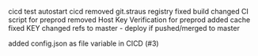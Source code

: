 cicd
test autostart cicd
removed git.straus registry
fixed build
changed CI script for preprod
removed Host Key Verification for preprod
added cache
fixed KEY
changed refs to master - deploy if pushed/merged to master

added config.json as file variable in CICD (#3)
